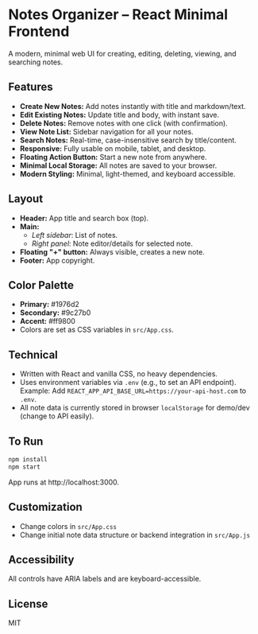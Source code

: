 # Notes Organizer – React Minimal Frontend

A modern, minimal web UI for creating, editing, deleting, viewing, and searching notes.

## Features

- **Create New Notes:** Add notes instantly with title and markdown/text.
- **Edit Existing Notes:** Update title and body, with instant save.
- **Delete Notes:** Remove notes with one click (with confirmation).
- **View Note List:** Sidebar navigation for all your notes.
- **Search Notes:** Real-time, case-insensitive search by title/content.
- **Responsive:** Fully usable on mobile, tablet, and desktop.
- **Floating Action Button:** Start a new note from anywhere.
- **Minimal Local Storage:** All notes are saved to your browser.
- **Modern Styling:** Minimal, light-themed, and keyboard accessible.

## Layout

- **Header:** App title and search box (top).
- **Main:** 
    - *Left sidebar*: List of notes.
    - *Right panel*: Note editor/details for selected note.
- **Floating "+" button:** Always visible, creates a new note.
- **Footer:** App copyright.

## Color Palette

- **Primary:** #1976d2
- **Secondary:** #9c27b0
- **Accent:** #ff9800
- Colors are set as CSS variables in `src/App.css`.

## Technical

- Written with React and vanilla CSS, no heavy dependencies.
- Uses environment variables via `.env` (e.g., to set an API endpoint).  
  Example: Add `REACT_APP_API_BASE_URL=https://your-api-host.com` to `.env`.
- All note data is currently stored in browser `localStorage` for demo/dev (change to API easily).

## To Run

```sh
npm install
npm start
```
App runs at http://localhost:3000.

## Customization

- Change colors in `src/App.css`
- Change initial note data structure or backend integration in `src/App.js`

## Accessibility

All controls have ARIA labels and are keyboard-accessible.

## License

MIT

